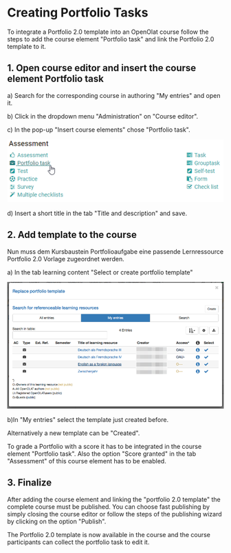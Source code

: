 # Creating Portfolio Tasks

To integrate a Portfolio 2.0 template into an OpenOlat course follow the steps
to add the course element "Portfolio task" and link the Portfolio 2.0
template to it.

## 1. Open course editor and insert the course element Portfolio task  

a) Search for the corresponding course in authoring "My entries" and open it.
 
b) Click in the dropdown menu "Administration" on "Course editor".  
  
c) In the pop-up "Insert course elements" chose "Portfolio task".

![](assets/portfoliovorlage_KB_einfuegen_17_en.png)

d) Insert a short title in the tab "Title and description" and save.  
  
## 2. Add template to the course  

Nun muss dem Kursbaustein Portfolioaufgabe eine passende Lernressource Portfolio 2.0 Vorlage zugeordnet werden.

a) In the tab learning content "Select or create portfolio template"

![](assets/pf_course_add_template_EN.png)  
  
b)In "My entries" select the template just created before.

 Alternatively a new template can be "Created".  
  
To grade a Portfolio with a score it has to be integrated in the course
element "Portfolio task". Also the option "Score granted" in the tab
"Assessment" of this course element has to be enabled.

## 3. Finalize

After adding the course element and linking the "portfolio 2.0 template" the
complete course must be published. You can choose fast publishing by simply
closing the course editor or follow the steps of the publishing wizard by
clicking on the option "Publish".

The Portfolio 2.0 template is now available in the course and the course
participants can collect the portfolio task to edit it.


